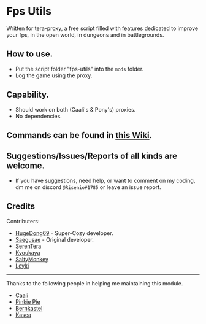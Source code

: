 # Fps Utils
  Written for tera-proxy, a free script filled with features dedicated to improve your fps, in the open world, in dungeons and in battlegrounds.

## How to use.
  * Put the script folder "fps-utils" into the `mods` folder.
  * Log the game using the proxy.

## Capability.
  * Should work on both (Caali's & Pony's) proxies.
  * No dependencies.

## Commands can be found in [this Wiki](https://github.com/Risenio/fps-utils/wiki/Commands).

## Suggestions/Issues/Reports of all kinds are welcome.
  * If you have suggestions, need help, or want to comment on my coding, dm me on discord `@Risenio#1785` or leave an issue report.

## Credits
Contributers:
  - [HugeDong69](https://github.com/codeagon) - Super-Cozy developer.
  - [Saegusae](https://github.com/Saegusae) - Original developer.
  - [SerenTera](https://github.com/SerenTera)
  - [Kyoukaya](https://github.com/kyoukaya)
  - [SaltyMonkey](https://github.com/SaltyMonkey)
  - [Leyki](https://github.com/Leyki)

---

Thanks to the following people in helping me maintaining this module.
  - [Caali](https://github.com/hackerman-caali)
  - [Pinkie Pie](https://github.com/pinkipi)
  - [Bernkastel](https://github.com/Bernkastel-0)
  - [Kasea](https://github.com/Kaseaa)

